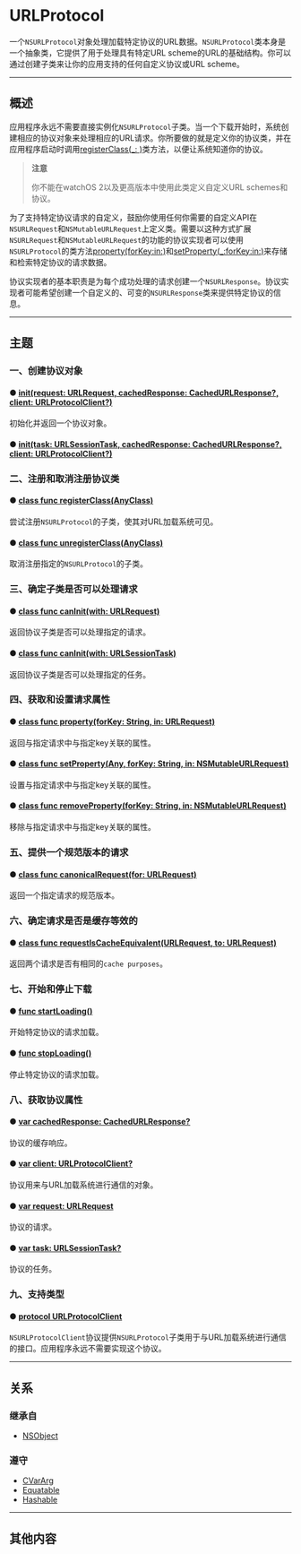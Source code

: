 # URLProtocol

一个`NSURLProtocol`对象处理加载特定协议的URL数据。`NSURLProtocol`类本身是一个抽象类，它提供了用于处理具有特定URL scheme的URL的基础结构。你可以通过创建子类来让你的应用支持的任何自定义协议或URL scheme。

---
## 概述

应用程序永远不需要直接实例化`NSURLProtocol`子类。当一个下载开始时，系统创建相应的协议对象来处理相应的URL请求。你所要做的就是定义你的协议类，并在应用程序启动时调用[registerClass(_: )](./registerClass.md)类方法，以便让系统知道你的协议。

> **注意**
>
> 你不能在watchOS 2以及更高版本中使用此类定义自定义URL schemes和协议。

为了支持特定协议请求的自定义，鼓励你使用任何你需要的自定义API在`NSURLRequest`和`NSMutableURLRequest`上定义类。需要以这种方式扩展`NSURLRequest`和`NSMutableURLRequest`的功能的协议实现者可以使用`NSURLProtocol`的类方法[property(forKey:in:)](./property-forKey-in.md)和[setProperty(_:forKey:in:)](./setProperty-forKey-in.md)来存储和检索特定协议的请求数据。

协议实现者的基本职责是为每个成功处理的请求创建一个`NSURLResponse`。协议实现者可能希望创建一个自定义的、可变的`NSURLResponse`类来提供特定协议的信息。

---
## 主题

### 一、创建协议对象

#### ● [init(request: URLRequest, cachedResponse: CachedURLResponse?, client: URLProtocolClient?)](./init-request-cachedResponse-client.md)

初始化并返回一个协议对象。

#### ● [init(task: URLSessionTask, cachedResponse: CachedURLResponse?, client: URLProtocolClient?)](./init-task-cachedResponse-client.md)

### 二、注册和取消注册协议类

#### ● [class func registerClass(AnyClass)](./registerClass.md)

尝试注册`NSURLProtocol`的子类，使其对URL加载系统可见。

#### ● [class func unregisterClass(AnyClass)](./unregisterClass.md)

取消注册指定的`NSURLProtocol`的子类。

### 三、确定子类是否可以处理请求

#### ● [class func canInit(with: URLRequest)](./canInit-with.md)

返回协议子类是否可以处理指定的请求。

#### ● [class func canInit(with: URLSessionTask)](./canInit-with-1.md)

返回协议子类是否可以处理指定的任务。

### 四、获取和设置请求属性

#### ● [class func property(forKey: String, in: URLRequest)](./property-forKey-in.md)

返回与指定请求中与指定key关联的属性。

#### ● [class func setProperty(Any, forKey: String, in: NSMutableURLRequest)](./setProperty-forKey-in.md)

设置与指定请求中与指定key关联的属性。

#### ● [class func removeProperty(forKey: String, in: NSMutableURLRequest)](./removeProperty-forKey-in.md)

移除与指定请求中与指定key关联的属性。

### 五、提供一个规范版本的请求

#### ● [class func canonicalRequest(for: URLRequest)](./canonicalRequest-for.md)

返回一个指定请求的规范版本。

### 六、确定请求是否是缓存等效的

#### ● [class func requestIsCacheEquivalent(URLRequest, to: URLRequest)](./requestIsCacheEquivalent-to.md)

返回两个请求是否有相同的`cache purposes`。

### 七、开始和停止下载

#### ● [func startLoading()](./startLoading.md)

开始特定协议的请求加载。

#### ● [func stopLoading()](./stopLoading.md)

停止特定协议的请求加载。

### 八、获取协议属性

#### ● [var cachedResponse: CachedURLResponse?](./cachedResponse.md)

协议的缓存响应。

#### ● [var client: URLProtocolClient?](./client.md)

协议用来与URL加载系统进行通信的对象。

#### ● [var request: URLRequest](./request.md)

协议的请求。

#### ● [var task: URLSessionTask?](./task.md)

协议的任务。

### 九、支持类型

#### ● [protocol URLProtocolClient](./URLProtocolClient/)

`NSURLProtocolClient`协议提供`NSURLProtocol`子类用于与URL加载系统进行通信的接口。应用程序永远不需要实现这个协议。

---
## 关系

### 继承自

* [NSObject]()

### 遵守

* [CVarArg]() 
* [Equatable]()
* [Hashable]()

---

## 其他内容

